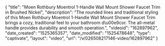 {
    "title": "Moen Rothbury Moentrol 1-Handle Wall Mount Shower Faucet Trim in Brushed Nickel",
    "description": "The rounded lines and traditional styling of this Moen Rothbury Moentrol 1-Handle Wall Mount Shower Faucet Trim brings a cozy, traditional feel to your bathroom d\u00e9cor. The all-metal handle provides durability and smooth operation.",
    "videoid": "162897962",
    "date_created": "1525365357",
    "date_modified": "1525478648",
    "type": "captivate",
    "layout": "video",
    "url": "\/v\/026508217146-video\/162897962"
}